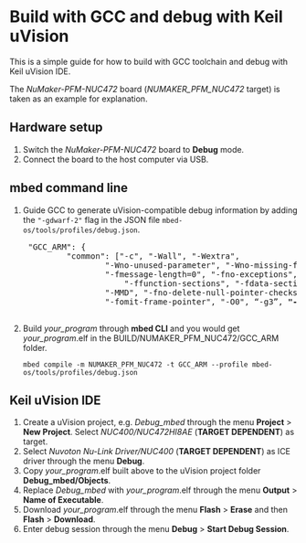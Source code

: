 # Build with GCC and debug with Keil uVision

This is a simple guide for how to build with GCC toolchain and debug with Keil uVision IDE.

The *NuMaker-PFM-NUC472* board (*NUMAKER_PFM_NUC472* target) is taken as an example for explanation.

## Hardware setup
1. Switch the *NuMaker-PFM-NUC472* board to **Debug** mode.
1. Connect the board to the host computer via USB.

## mbed command line
1. Guide GCC to generate uVision-compatible debug information by adding the `"-gdwarf-2"` flag in the JSON file `mbed-os/tools/profiles/debug.json`.
    
    <pre>
    "GCC_ARM": {
            "common": ["-c", "-Wall", "-Wextra",
                    "-Wno-unused-parameter", "-Wno-missing-field-initializers",
                    "-fmessage-length=0", "-fno-exceptions", "-fno-builtin",
                        "-ffunction-sections", "-fdata-sections", "-funsigned-char",
                    "-MMD", "-fno-delete-null-pointer-checks",
                    "-fomit-frame-pointer", "-O0", “-g3”, <b>"-gdwarf-2"</b>],
    </pre>
    
1. Build *your_program* through **mbed CLI** and you would get *your_program*.elf in the BUILD/NUMAKER_PFM_NUC472/GCC_ARM folder.
    ```
    mbed compile -m NUMAKER_PFM_NUC472 -t GCC_ARM --profile mbed-os/tools/profiles/debug.json
    ```

## Keil uVision IDE
1. Create a uVision project, e.g. *Debug_mbed* through the menu **Project** > **New Project**. Select *NUC400/NUC472HI8AE* (**TARGET DEPENDENT**) as target.
1. Select *Nuvoton Nu-Link Driver/NUC400* (**TARGET DEPENDENT**) as ICE driver through the menu **Debug**.
1. Copy *your_program*.elf built above to the uVision project folder **Debug_mbed/Objects**.
1. Replace *Debug_mbed* with *your_program*.elf through the menu **Output** > **Name of Executable**.
1. Download *your_program*.elf through the  menu **Flash** > **Erase** and then **Flash** > **Download**.
1. Enter debug session through the menu **Debug** > **Start Debug Session**.
